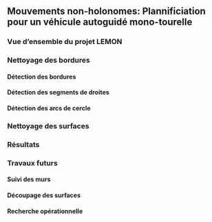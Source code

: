 ## Mouvements non-holonomes: Plannificiation pour un véhicule autoguidé  mono-tourelle

### Vue d’ensemble du projet LEMON

### Nettoyage des bordures

#### Détection des bordures

#### Détection des segments de droites

#### Détection des arcs de cercle

### Nettoyage des surfaces

### Résultats

### Travaux futurs

#### Suivi des murs

#### Découpage des surfaces

#### Recherche opérationnelle
